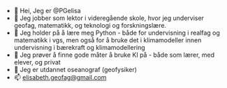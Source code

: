 - 👋 Hei, Jeg er @PGelisa
- 👀 Jeg jobber som lektor i videregående skole, hvor jeg underviser geofag, matematikk, og teknologi og forskningslære.
- 🌱 Jeg holder på å lære meg Python - både for undervisning i realfag og matematikk i vgs, men også for å bruke det i klimamodeller innen undervisning i bærekraft og klimamodellering
- 🤖 Jeg prøver å finne gode måter å bruke KI på - både som lærer, med elever, og privat
- 🌊 Jeg er utdannet oseanograf (geofysiker)
- 📫 elisabeth.geofag@gmail.com

<!---
PGelisa/PGelisa is a ✨ special ✨ repository because its `README.md` (this file) appears on your GitHub profile.
You can click the Preview link to take a look at your changes.
--->
